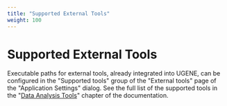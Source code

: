 ```yaml
---
title: "Supported External Tools"
weight: 100
---
```



# Supported External Tools

Executable paths for external tools, already integrated into UGENE, can be configured in the "Supported tools" group of the "External tools" page of the "Application Settings" dialog. See the full list of the supported tools in the "[Data Analysis Tools](../../../download-and-installation/data-analysis-tools)" chapter of the documentation.

